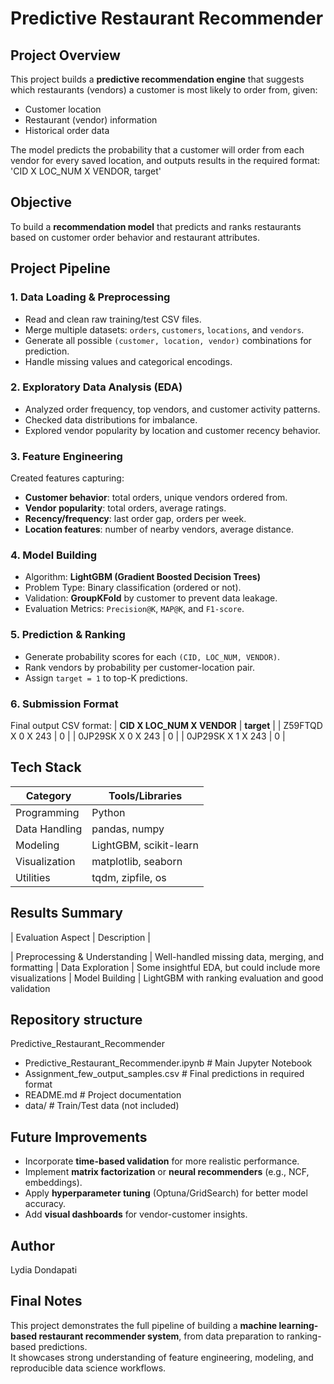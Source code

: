 # Predictive Restaurant Recommender

## Project Overview
This project builds a **predictive recommendation engine** that suggests which restaurants (vendors) a customer is most likely to order from, given:
- Customer location
- Restaurant (vendor) information
- Historical order data

The model predicts the probability that a customer will order from each vendor for every saved location, and outputs results in the required format:
'CID X LOC_NUM X VENDOR, target'


## Objective
To build a **recommendation model** that predicts and ranks restaurants based on customer order behavior and restaurant attributes.

## Project Pipeline

### 1. **Data Loading & Preprocessing**
- Read and clean raw training/test CSV files.
- Merge multiple datasets: `orders`, `customers`, `locations`, and `vendors`.
- Generate all possible `(customer, location, vendor)` combinations for prediction.
- Handle missing values and categorical encodings.

### 2. **Exploratory Data Analysis (EDA)**
- Analyzed order frequency, top vendors, and customer activity patterns.
- Checked data distributions for imbalance.
- Explored vendor popularity by location and customer recency behavior.

### 3. **Feature Engineering**
Created features capturing:
- **Customer behavior**: total orders, unique vendors ordered from.
- **Vendor popularity**: total orders, average ratings.
- **Recency/frequency**: last order gap, orders per week.
- **Location features**: number of nearby vendors, average distance.

### 4. **Model Building**
- Algorithm: **LightGBM (Gradient Boosted Decision Trees)**
- Problem Type: Binary classification (ordered or not).
- Validation: **GroupKFold** by customer to prevent data leakage.
- Evaluation Metrics: `Precision@K`, `MAP@K`, and `F1-score`.

### 5. **Prediction & Ranking**
- Generate probability scores for each `(CID, LOC_NUM, VENDOR)`.
- Rank vendors by probability per customer-location pair.
- Assign `target = 1` to top-K predictions.

### 6. **Submission Format**
Final output CSV format:
| **CID X LOC_NUM X VENDOR** | **target** |
| Z59FTQD X 0 X 243 | 0 |
| 0JP29SK X 0 X 243 | 0 |
| 0JP29SK X 1 X 243 | 0 |


## Tech Stack

| Category | Tools/Libraries |
|-----------|----------------|
| Programming | Python |
| Data Handling | pandas, numpy |
| Modeling | LightGBM, scikit-learn |
| Visualization | matplotlib, seaborn |
| Utilities | tqdm, zipfile, os |


## Results Summary

| Evaluation Aspect | Description |

| Preprocessing & Understanding | Well-handled missing data, merging, and formatting 
| Data Exploration | Some insightful EDA, but could include more visualizations 
| Model Building | LightGBM with ranking evaluation and good validation 


## Repository structure
Predictive_Restaurant_Recommender

- Predictive_Restaurant_Recommender.ipynb # Main Jupyter Notebook
-  Assignment_few_output_samples.csv # Final predictions in required format
- README.md # Project documentation
- data/ # Train/Test data (not included)


## Future Improvements
- Incorporate **time-based validation** for more realistic performance.
- Implement **matrix factorization** or **neural recommenders** (e.g., NCF, embeddings).
- Apply **hyperparameter tuning** (Optuna/GridSearch) for better model accuracy.
- Add **visual dashboards** for vendor-customer insights.


## Author
Lydia Dondapati

## Final Notes
This project demonstrates the full pipeline of building a **machine learning-based restaurant recommender system**, from data preparation to ranking-based predictions.  
It showcases strong understanding of feature engineering, modeling, and reproducible data science workflows.
